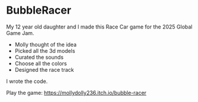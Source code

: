 # BubbleRacer

My 12 year old daughter and I made this Race Car game for the 2025 Global Game Jam.

- Molly thought of the idea
- Picked all the 3d models
- Curated the sounds
- Choose all the colors
- Designed the race track

I wrote the code.

Play the game: https://mollydolly236.itch.io/bubble-racer

